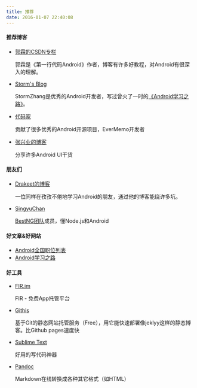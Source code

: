 ```yaml
---
title: 推荐
date: 2016-01-07 22:40:08
---
```

#### 推荐博客

*   [郭霖的CSDN专栏](http://blog.csdn.net/guolin_blog)

    郭霖是《第一行代码Android》作者，博客有许多好教程，对Android有很深入的理解。

*   [Storm's Blog](http://stormzhang.github.io)

    StormZhang是优秀的Android开发者，写过曾火了一时的[《Android学习之路》](http://stormzhang.github.io/android/2014/07/07/learn-android-from-rookie/)。

*   [代码家](http://daimajia.com)

    贡献了很多优秀的Android开源项目，EverMemo开发者

*   [张兴业的博客](http://blog.csdn.net/xyz_lmn/)

    分享许多Android UI干货

#### 朋友们

*   [Drakeet的博客](http://drakeet.me)

    一位同样在孜孜不倦地学习Android的朋友，通过他的博客能绕许多坑。

*   [SingyuChan](http://xingrz.us)

    [BestNG团队](https://github.com/bestng)成员，懂Node.js和Android

#### 好文章&好网站

*   [Android全国职位列表](http://github.com/android-cn/android-jobs)
*   [Android学习之路](http://stormzhang.github.io/android/2014/07/07/learn-android-from-rookie/)

#### 好工具

*   [FIR.im](http://fir.im)

    FIR - 免费App托管平台

*   [Githis](http://www.githis.com)

    基于Git的静态网站托管服务（Free），用它能快速部署像jeklyy这样的静态博客。比Github pages速度快

*   [Sublime Text](http://www.sublimetext.com/)

    好用的写代码神器

*   [Pandoc](http://johnmacfarlane.net/pandoc/try/)

    Markdown在线转换成各种其它格式（如HTML）